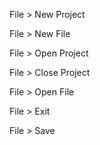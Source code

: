 File > New Project

File > New File

File > Open Project

File > Close Project

File > Open File

File > Exit

File > Save
